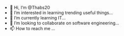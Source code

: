 - 👋 Hi, I’m @Thabs20
- 👀 I’m interested in learning trending useful things...
- 🌱 I’m currently learning IT...
- 💞️ I’m looking to collaborate on software engineering...
- 📫 How to reach me ...

<!---
Thabs20/Thabs20 is a ✨ special ✨ repository because its `README.md` (this file) appears on your GitHub profile.
You can click the Preview link to take a look at your changes.
--->
